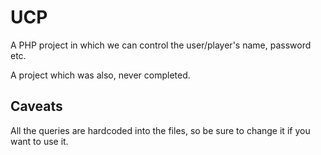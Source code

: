 # UCP
A PHP project in which we can control the user/player's name, password etc.   

A project which was also, never completed.


## Caveats
All the queries are hardcoded into the files, so be sure to change it if you want to use it.
